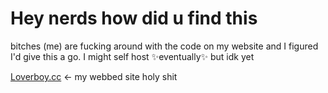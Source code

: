 <h1>Hey nerds how did u find this</h1>
<p>
  bitches (me) are fucking around with the code on my website and I figured I'd give this a go. I might self host ✨eventually✨ but idk yet
</p>
<a href="loverboy.cc">Loverboy.cc</a> <- my webbed site holy shit

<!---
PVBBY/PVBBY is a ✨ special ✨ repository because its `README.md` (this file) appears on your GitHub profile.
You can click the Preview link to take a look at your changes.
--->
